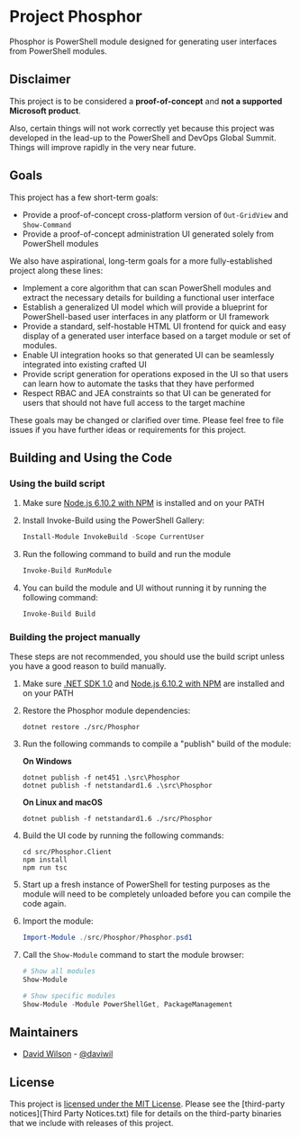# Project Phosphor

Phosphor is PowerShell module designed for generating user interfaces from PowerShell
modules.

## Disclaimer

This project is to be considered a **proof-of-concept** and **not a supported Microsoft product**.

Also, certain things will not work correctly yet because this project was developed
in the lead-up to the PowerShell and DevOps Global Summit.  Things will improve
rapidly in the very near future.

## Goals

This project has a few short-term goals:

- Provide a proof-of-concept cross-platform version of `Out-GridView` and `Show-Command`
- Provide a proof-of-concept administration UI generated solely from PowerShell modules

We also have aspirational, long-term goals for a more fully-established project along these lines:

- Implement a core algorithm that can scan PowerShell modules and extract the necessary
  details for building a functional user interface
- Establish a generalized UI model which will provide a blueprint for PowerShell-based user
  interfaces in any platform or UI framework
- Provide a standard, self-hostable HTML UI frontend for quick and easy display of a generated
  user interface based on a target module or set of modules.
- Enable UI integration hooks so that generated UI can be seamlessly integrated into existing
  crafted UI
- Provide script generation for operations exposed in the UI so that users can learn how to
  automate the tasks that they have performed
- Respect RBAC and JEA constraints so that UI can be generated for users that should not have
  full access to the target machine

These goals may be changed or clarified over time.  Please feel free to file issues if you have
further ideas or requirements for this project.

## Building and Using the Code

### Using the build script

1. Make sure [Node.js 6.10.2 with NPM](https://nodejs.org/en/) is installed and
   on your PATH

2. Install Invoke-Build using the PowerShell Gallery:

   ```powershell
   Install-Module InvokeBuild -Scope CurrentUser
   ```

3. Run the following command to build and run the module

   ```powershell
   Invoke-Build RunModule
   ```

4. You can build the module and UI without running it by
   running the following command:

   ```powershell
   Invoke-Build Build
   ```

### Building the project manually

These steps are not recommended, you should use the build script unless you
have a good reason to build manually.

1. Make sure [.NET SDK 1.0](https://www.microsoft.com/net/download/core) and
   [Node.js 6.10.2 with NPM](https://nodejs.org/en/) are installed and on your PATH

2. Restore the Phosphor module dependencies:

   ```
   dotnet restore ./src/Phosphor
   ```

3. Run the following commands to compile a "publish" build of the module:

   **On Windows**

   ```
   dotnet publish -f net451 .\src\Phosphor
   dotnet publish -f netstandard1.6 .\src\Phosphor
   ```

   **On Linux and macOS**

   ```
   dotnet publish -f netstandard1.6 ./src/Phosphor
   ```

4. Build the UI code by running the following commands:

   ```
   cd src/Phosphor.Client
   npm install
   npm run tsc
   ```

5. Start up a fresh instance of PowerShell for testing purposes as the module will need
   to be completely unloaded before you can compile the code again.

6. Import the module:

   ```powershell
   Import-Module ./src/Phosphor/Phosphor.psd1
   ```

7. Call the `Show-Module` command to start the module browser:

   ```powershell
   # Show all modules
   Show-Module

   # Show specific modules
   Show-Module -Module PowerShellGet, PackageManagement
   ```

## Maintainers

- [David Wilson](https://github.com/daviwil) - [@daviwil](http://twitter.com/daviwil)

## License

This project is [licensed under the MIT License](LICENSE.txt).  Please see the
[third-party notices](Third Party Notices.txt) file for details on the third-party
binaries that we include with releases of this project.
